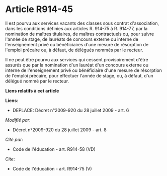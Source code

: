 # Article R914-45

Il est pourvu aux services vacants des classes sous contrat d'association, dans les conditions définies aux articles R.
914-75 à R. 914-77, par la nomination de maîtres titulaires, de maîtres contractuels ou, pour suivre l'année de stage, de
lauréats de concours externe ou interne de l'enseignement privé ou bénéficiaires d'une mesure de résorption de l'emploi
précaire ou, à défaut, de délégués nommés par le recteur. 

Il ne peut être pourvu aux services qui cessent provisoirement d'être assurés que par la nomination d'un lauréat d'un
concours externe ou interne de l'enseignement privé ou bénéficiaire d'une mesure de résorption de l'emploi précaire, pour
effectuer l'année de stage, ou, à défaut, d'un délégué nommé par le recteur.

**Liens relatifs à cet article**

**Liens**:

  - DEPLACE: Décret n°2009-920 du 28 juillet 2009 - art. 6

_Modifié par_:

  - Décret n°2009-920 du 28 juillet 2009 - art. 8

_Cité par_:

  - Code de l'éducation - art. R914-58 (VD)

_Cite_:

  - Code de l'éducation - art. R914-75 (V)
